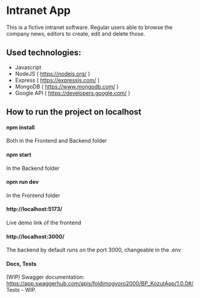 # Intranet App
This is a fictive intranet software. Regular users able to browse the company news, editors to create, edit and delete those. 

## Used technologies:
- Javascript
- NodeJS ( https://nodejs.org/ )
- Express ( https://expressjs.com/ )
- MongoDB ( https://www.mongodb.com/ )
- Google API ( https://developers.google.com/ )

## How to run the project on localhost
#### npm install
Both in the Frontend and Backend folder
#### npm start
In the Backend folder
#### npm run dev
In the Frontend folder

#### http://localhost:5173/
Live demo link of the frontend
#### http://localhost:3000/
The backend by default runs on the port 3000, changeable in the .env


#### Docs, Tests
(WIP) Swagger documentation: https://app.swaggerhub.com/apis/foldimogyoro2000/BP_KozutApp/1.0.0#/ 
Tests - WIP.